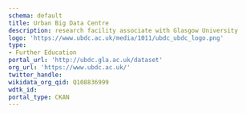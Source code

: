 ```yaml
---
schema: default
title: Urban Big Data Centre
description: research facility associate with Glasgow University
logo: 'https://www.ubdc.ac.uk/media/1011/ubdc_ubdc_logo.png'
type:
- Further Education
portal_url: 'http://ubdc.gla.ac.uk/dataset'
org_url: 'https://www.ubdc.ac.uk/'
twitter_handle: 
wikidata_org_qid: Q108836999
wdtk_id: 
portal_type: CKAN
---
```


